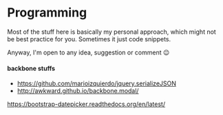 # Programming

Most of the stuff here is basically my personal approach, which might not be best practice for you. Sometimes it just code snippets. 

Anyway, I'm open to any idea, suggestion or comment 😉

#### backbone stuffs
- https://github.com/marioizquierdo/jquery.serializeJSON
- http://awkward.github.io/backbone.modal/


https://bootstrap-datepicker.readthedocs.org/en/latest/